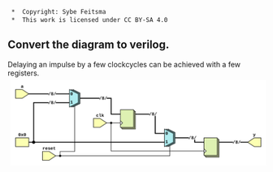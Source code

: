 ```
 *  Copyright: Sybe Feitsma
 *  This work is licensed under CC BY-SA 4.0 
```

## Convert the diagram to verilog.
Delaying an impulse by a few clockcycles can be achieved with a few registers.
<img src="diagram.svg" style="background-color:white;margin:5px;max-width:100%;">